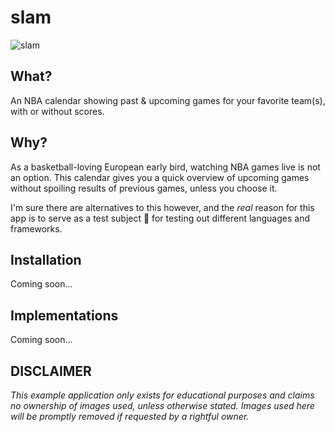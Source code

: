 # slam

![slam](https://cloud.githubusercontent.com/assets/6108538/23189815/073f58e0-f895-11e6-99f3-0e323f85093c.jpg)

## What?
An NBA calendar showing past & upcoming games for your favorite team(s), with
or without scores.

## Why?
As a basketball-loving European early bird, watching NBA games live is not an
option. This calendar gives you a quick overview of upcoming games without
spoiling results of previous games, unless you choose it.

I'm sure there are alternatives to this however, and the *real* reason for
this app is to serve as a test subject :microscope: for testing out different
languages and frameworks.

## Installation
Coming soon...

## Implementations
Coming soon...

## DISCLAIMER
_This example application only exists for educational purposes and claims no ownership of images used, unless otherwise stated. Images used here will be promptly removed if requested by a rightful owner._
